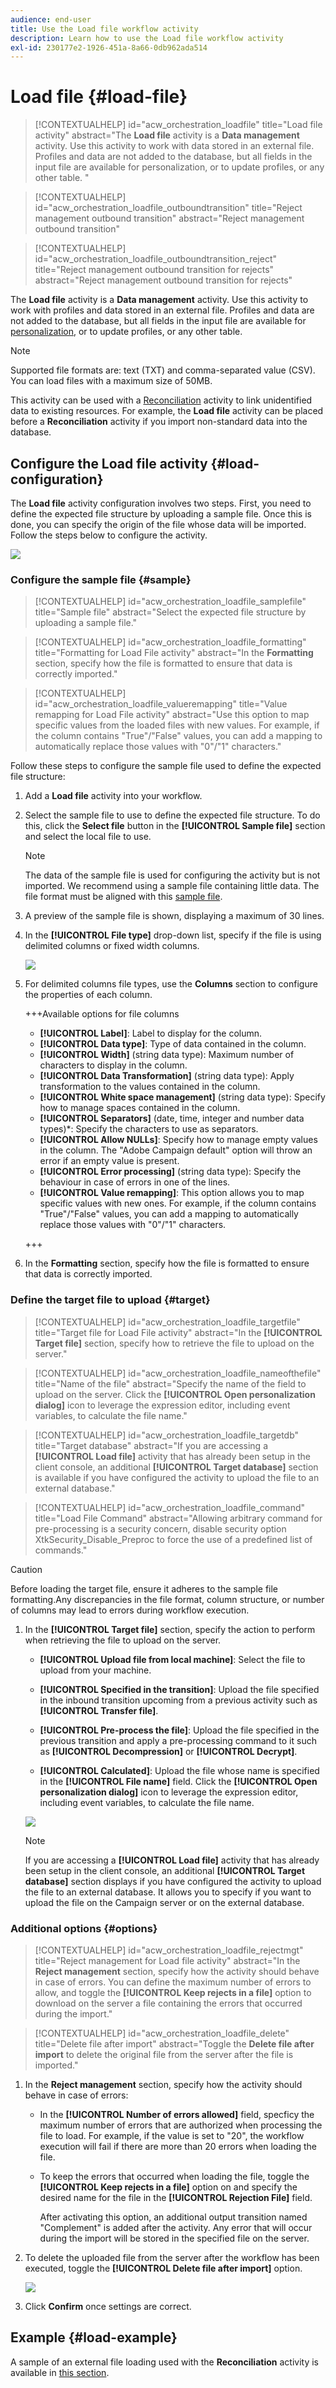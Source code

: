 ```yaml
---
audience: end-user
title: Use the Load file workflow activity
description: Learn how to use the Load file workflow activity
exl-id: 230177e2-1926-451a-8a66-0db962ada514
---
```

# Load file {#load-file}

>[!CONTEXTUALHELP]
>id="acw_orchestration_loadfile"
>title="Load file activity"
>abstract="The **Load file** activity is a **Data management** activity. Use this activity to work with data stored in an external file. Profiles and data are not added to the database, but all fields in the input file are available for personalization, or to update profiles, or any other table. "

>[!CONTEXTUALHELP]
>id="acw_orchestration_loadfile_outboundtransition"
>title="Reject management outbound transition"
>abstract="Reject management outbound transition"

>[!CONTEXTUALHELP]
>id="acw_orchestration_loadfile_outboundtransition_reject"
>title="Reject management outbound transition for rejects"
>abstract="Reject management outbound transition for rejects"

The **Load file** activity is a **Data management** activity. Use this activity to work with profiles and data stored in an external file. Profiles and data are not added to the database, but all fields in the input file are available for [personalization](../../personalization/gs-personalization.md), or to update profiles, or any other table. 

>[!NOTE]
>Supported file formats are: text (TXT) and comma-separated value (CSV). You can load files with a maximum size of 50MB.

This activity can be used with a [Reconciliation](reconciliation.md) activity to link unidentified data to existing resources. For example, the **Load file** activity can be placed before a **Reconciliation** activity if you import non-standard data into the database. 

## Configure the Load file activity {#load-configuration}

The **Load file** activity configuration involves two steps. First, you need to define the expected file structure by uploading a sample file. Once this is done, you can specify the origin of the file whose data will be imported. Follow the steps below to configure the activity.

![](../assets/workflow-load-file.png)

### Configure the sample file {#sample}

>[!CONTEXTUALHELP]
>id="acw_orchestration_loadfile_samplefile"
>title="Sample file"
>abstract="Select the expected file structure by uploading a sample file."

>[!CONTEXTUALHELP]
>id="acw_orchestration_loadfile_formatting"
>title="Formatting for Load File activity"
>abstract="In the **Formatting** section, specify how the file is formatted to ensure that data is correctly imported."

>[!CONTEXTUALHELP]
>id="acw_orchestration_loadfile_valueremapping"
>title="Value remapping for Load File activity"
>abstract="Use this option to map specific values from the loaded files with new values. For example, if the column contains "True"/"False" values, you can add a mapping to automatically replace those values with "0"/"1" characters."

Follow these steps to configure the sample file used to define the expected file structure:

1. Add a **Load file** activity into your workflow.

1. Select the sample file to use to define the expected file structure. To do this, click the **Select file** button in the **[!UICONTROL Sample file]** section and select the local file to use.

    >[!NOTE]
    >
    >The data of the sample file is used for configuring the activity but is not imported. We recommend using a sample file containing little data. The file format must be aligned with this [sample file](../../audience/file-audience.md#sample-file).

1. A preview of the sample file is shown, displaying a maximum of 30 lines.

1. In the **[!UICONTROL File type]** drop-down list, specify if the file is using delimited columns or fixed width columns.

    ![](../assets/workflow-load-file-sample.png)

1. For delimited columns file types, use the **Columns** section to configure the properties of each column.

    +++Available options for file columns
    
    * **[!UICONTROL Label]**: Label to display for the column.
    * **[!UICONTROL Data type]**: Type of data contained in the column.
    * **[!UICONTROL Width]** (string data type): Maximum number of characters to display in the column.
    * **[!UICONTROL Data Transformation]** (string data type): Apply transformation to the values contained in the column.
    * **[!UICONTROL White space management]** (string data type): Specify how to manage spaces contained in the column.
    * **[!UICONTROL Separators]** (date, time, integer and number data types)*: Specify the characters to use as separators.
    * **[!UICONTROL Allow NULLs]**: Specify how to manage empty values in the column. The "Adobe Campaign default" option will throw an error if an empty value is present.
    * **[!UICONTROL Error processing]** (string data type): Specify the behaviour in case of errors in one of the lines.
    * **[!UICONTROL Value remapping]**: This option allows you to map specific values with new ones. For example, if the column contains "True"/"False" values, you can add a mapping to automatically replace those values with "0"/"1" characters.

    +++

1. In the **Formatting** section, specify how the file is formatted to ensure that data is correctly imported.

### Define the target file to upload {#target}

>[!CONTEXTUALHELP]
>id="acw_orchestration_loadfile_targetfile"
>title="Target file for Load File activity"
>abstract="In the **[!UICONTROL Target file]** section, specify how to retrieve the file to upload on the server."

>[!CONTEXTUALHELP]
>id="acw_orchestration_loadfile_nameofthefile"
>title="Name of the file"
>abstract="Specify the name of the field to upload on the server. Click the **[!UICONTROL Open personalization dialog]** icon to leverage the expression editor, including event variables, to calculate the file name."

>[!CONTEXTUALHELP]
>id="acw_orchestration_loadfile_targetdb"
>title="Target database"
>abstract="If you are accessing a **[!UICONTROL Load file]** activity that has already been setup in the client console, an additional **[!UICONTROL Target database]** section is available if you have configured the activity to upload the file to an external database."

>[!CONTEXTUALHELP]
>id="acw_orchestration_loadfile_command"
>title="Load File Command"
>abstract="Allowing arbitrary command for pre-processing is a security concern, disable security option XtkSecurity_Disable_Preproc to force the use of a predefined list of commands."

>[!CAUTION]
>
>Before loading the target file, ensure it adheres to the sample file formatting.Any discrepancies in the file format, column structure, or number of columns may lead to errors during workflow execution.

1. In the **[!UICONTROL Target file]** section, specify the action to perform when retrieving the file to upload on the server.

    * **[!UICONTROL Upload file from local machine]**: Select the file to upload from your machine.

    * **[!UICONTROL Specified in the transition]**: Upload the file specified in the inbound transition upcoming from a previous activity such as **[!UICONTROL Transfer file]**.

    * **[!UICONTROL Pre-process the file]**: Upload the file specified in the previous transition and apply a pre-processing command to it such as **[!UICONTROL Decompression]** or **[!UICONTROL Decrypt]**.

    * **[!UICONTROL Calculated]**: Upload the file whose name is specified in the **[!UICONTROL File name]** field. Click the **[!UICONTROL Open personalization dialog]** icon to leverage the expression editor, including event variables, to calculate the file name.

    ![](../assets/workflow-load-file-config.png)

    >[!NOTE]
    >
    >If you are accessing a **[!UICONTROL Load file]** activity that has already been setup in the client console, an additional **[!UICONTROL Target database]** section displays if you have configured the activity to upload the file to an external database. It allows you to specify if you want to upload the file on the Campaign server or on the external database.

### Additional options {#options}

>[!CONTEXTUALHELP]
>id="acw_orchestration_loadfile_rejectmgt"
>title="Reject management for Load file activity"
>abstract="In the **Reject management** section, specify how the activity should behave in case of errors. You can define the maximum number of errors to allow, and toggle the **[!UICONTROL Keep rejects in a file]** option to download on the server a file containing the errors that occurred during the import."

>[!CONTEXTUALHELP]
>id="acw_orchestration_loadfile_delete"
>title="Delete file after import"
>abstract="Toggle the **Delete file after import** to delete the original file from the server after the file is imported."

1. In the **Reject management** section, specify how the activity should behave in case of errors:

    * In the **[!UICONTROL Number of errors allowed]** field, specficy the maximum number of errors that are authorized when processing the file to load. For example, if the value is set to "20", the workflow execution will fail if there are more than 20 errors when loading the file. 

    * To keep the errors that occurred when loading the file, toggle the **[!UICONTROL Keep rejects in a file]** option on and specify the desired name for the file in the **[!UICONTROL Rejection File]** field. 
    
      After activating this option, an additional output transition named "Complement" is added after the activity. Any error that will occur during the import will be stored in the specified file on the server.

1. To delete the uploaded file from the server after the workflow has been executed, toggle the **[!UICONTROL Delete file after import]** option.

    ![](../assets/workflow-load-file-options.png)

1. Click **Confirm** once settings are correct.

## Example {#load-example}

A sample of an external file loading used with the **Reconciliation** activity is available in [this section](reconciliation.md#reconciliation-example).
